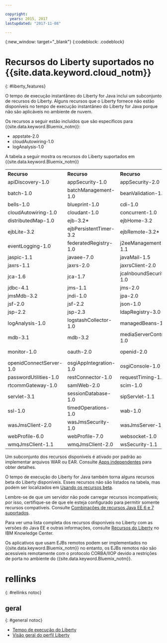 ```yaml
---

copyright:
  years: 2015, 2017
lastupdated: "2017-11-08"

---
```


{:new_window: target="_blank"}
{:codeblock: .codeblock}

# Recursos do Liberty suportados no {{site.data.keyword.cloud_notm}}
{: #liberty_features}

O tempo de execução instantâneo do Liberty for Java inclui um subconjunto de recursos do Liberty. Alguns recursos que o
Liberty fornece não estão disponíveis no tempo de execução instantâneo do Liberty for Java porque não são aplicáveis no ambiente de
nuvem.

Os recursos a seguir estão incluídos que são específicos para {{site.data.keyword.Bluemix_notm}}:
* appstate-2.0
* cloudAutowiring-1.0
* logAnalysis-1.0

A tabela a seguir mostra os recursos do Liberty suportados em {{site.data.keyword.Bluemix_notm}}

<table>

<tr>
<th align="left">Recurso</th>
<th align="left">Recurso</th>
<th align="left">Recurso</th>
<th align="left">Recurso</th>
</tr>

<tr>
<td>apiDiscovery-1.0</td>
<td>appSecurity-1.0</td>
<td>appSecurity-2.0</td>
<td>appstate-2.0</td>
</tr>

<tr>
<td>batch-1.0</td>
<td>batchManagement-1.0</td>
<td>beanValidation-1.0</td>
<td>beanValidation-1.1 </td>
</tr>

<tr>
<td>bells-1.0</td>
<td>blueprint-1.0 </td>
<td>cdi-1.0</td>
<td>cdi-1.2</td>
</tr>

<tr>
<td>cloudAutowiring-1.0</td>
<td>cloudant-1.0</td>
<td>concurrent-1.0</td>
<td>couchdb-1.0</td>
</tr>

<tr>
<td>distributedMap-1.0</td>
<td>ejb-3.2*</td>
<td>ejbHome-3.2</td>
<td>ejbLite-3.1</td>
</tr>

<tr>
<td>ejbLite-3.2</td>
<td>ejbPersistentTimer-3.2</td>
<td>ejbRemote-3.2*</td>
<td>el-3.0</td>
</tr>

<tr>
<td>eventLogging-1.0</td>
<td>federatedRegistry-1.0</td>
<td>j2eeManagement-1.1</td>
<td>jacc-1.5</td>
</tr>

<tr>
<td>jaspic-1.1</td>
<td>javaee-7.0</td>
<td>javaMail-1.5</td>
<td>jaxb-2.2</td>
</tr>

<tr>
<td>jaxrs-1.1</td>
<td>jaxrs-2.0</td>
<td>jaxrsClient-2.0</td>
<td>jaxws-2.2</td>
</tr>

<tr>
<td>jca-1.6</td>
<td>jca-1.7</td>
<td>jcaInboundSecurity-1.0</td>
<td>jdbc-4.0</td>
</tr>

<tr>
<td>jdbc-4.1</td>
<td>jms-1.1</td>
<td>jms-2.0</td>
<td>jmsMdb-3.1</td>
</tr>

<tr>
<td>jmsMdb-3.2</td>
<td>jndi-1.0</td>
<td>jpa-2.0</td>
<td>jpa-2.1</td>
</tr>

<tr>
<td>jsf-2.0</td>
<td>jsf-2.2</td>
<td>json-1.0</td>
<td>jsonp-1.0</td>
</tr>

<tr>
<td>jsp-2.2</td>
<td>jsp-2.3</td>
<td>ldapRegistry-3.0</td>
<td>localConnector-1.0</td>
</tr>

<tr>
<td>logAnalysis-1.0</td>
<td>logstashCollector-1.0</td>
<td>managedBeans-1.0</td>
<td>microProfile-1.0</td>
</tr>

<tr>
<td>mdb-3.1</td>
<td>mdb-3.2</td>
<td>mediaServerControl-1.0</td>
<td>mongodb-2.0</td>
</tr>

<tr>
<td>monitor-1.0</td>
<td>oauth-2.0</td>
<td>openid-2.0</td>
<td>openidConnectClient-1.0</td>
</tr>

<tr>
<td>openidConnectServer-1.0</td>
<td>osgiAppIntegration-1.0</td>
<td>osgiConsole-1.0</td>
<td>osgi.jpa-1.0</td>
</tr>

<tr>
<td>passwordUtilities-1.0</td>
<td>restConnector-1.0</td>
<td>requestTiming-1.0</td>
<td>rtcomm-1.0</td>
</tr>

<tr>
<td>rtcommGateway-1.0</td>
<td>samlWeb-2.0</td>
<td>scim-1.0</td>
<td>servlet-3.0</td>
</tr>

<tr>
<td>servlet-3.1</td>
<td>sessionDatabase-1.0</td>
<td>sipServlet-1.1</td>
<td>spnego-1.0</td>
</tr>

<tr>
<td>ssl-1.0</td>
<td>timedOperations-1.0</td>
<td>wab-1.0</td>
<td>wasJmsClient-1.1</td>
</tr>

<tr>
<td>wasJmsClient-2.0</td>
<td>wasJmsSecurity-1.0</td>
<td>wasJmsServer-1.0</td>
<td>webCache-1.0</td>
</tr>

<tr>
<td>webProfile-6.0</td>
<td>webProfile-7.0</td>
<td>websocket-1.0</td>
<td>websocket-1.1</td>
</tr>

<tr>
<td>wmqJmsClient-1.1</td>
<td>wmqJmsClient-2.0</td>
<td>wsSecurity-1.1</td>
<td>wsSecuritySaml-1.1</td>
</tr>
</table>

Um subconjunto dos recursos disponíveis é ativado por padrão ao implementar
arquivos WAR ou EAR.  Consulte
[Apps independentes](optionsForPushing.html#stand_alone_apps) para obter
detalhes.

O tempo de execução do Liberty for Java também torna alguns recursos beta do Liberty
disponíveis. Esses recursos não são listados na tabela, mas podem ser localizados em
[Usando
os recursos beta](/docs/runtimes/liberty/usingBetaFeatures.html).

Lembre-se de que um servidor não pode carregar recursos incompatíveis; por isso,
certifique-se de que ele esteja configurado para permitir somente recursos compatíveis. Consulte
    <a href="https://www.ibm.com/support/knowledgecenter/SSEQTP_liberty/com.ibm.websphere.wlp.doc/ae/rwlp_prog_model_supported_combos.html">Combinações
de recursos Java EE 6 e 7 suportados</a>.

Para ver uma lista completa dos recursos disponíveis no Liberty com as versões do
Java EE e outras informações, consulte
[Recursos
do Liberty](https://www.ibm.com/support/knowledgecenter/SSEQTP_liberty/com.ibm.websphere.wlp.doc/ae/rwlp_feat.html) no IBM Knowledge Center.

Os aplicativos que usam EJBs remotos podem ser implementados no {{site.data.keyword.Bluemix_notm}} no entanto, os EJBs
remotos não são acessíveis remotamente com o protocolo CORBA/IIOP devido a restrições de porta no ambiente do {{site.data.keyword.Bluemix_notm}}.

# rellinks
{: #rellinks notoc}
## geral
{: #general notoc}
* [Tempo de execução do Liberty](index.html)
* [Visão geral do perfil Liberty](https://www.ibm.com/support/knowledgecenter/SSEQTP_liberty/com.ibm.websphere.wlp.doc/ae/cwlp_about.html)
